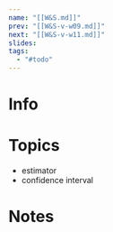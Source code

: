 ```yaml
---
name: "[[W&S.md]]"
prev: "[[W&S-v-w09.md]]"
next: "[[W&S-v-w11.md]]"
slides: 
tags:
  - "#todo"
---
```



# Info


# Topics
- estimator
- confidence interval


# Notes